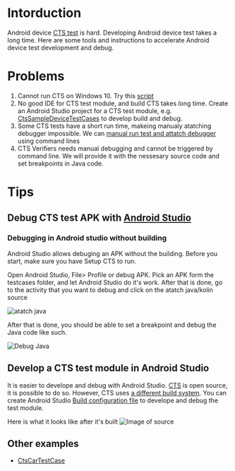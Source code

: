 # Intorduction
Android device [CTS test](https://source.android.com/compatibility/cts)  is hard. Developing Android device test takes a long time. Here are some tools and instructions to accelerate Android device test development and debug.

# Problems
1. Cannot run CTS on Windows 10. Try this [script](https://github.com/Alwin-Lin/development-debug-androidTest/blob/master/debugCTSTestAPK/android-cts/tools/README.md)
2. No good IDE for CTS test module, and build CTS takes long time. Create an Android Studio project for a CTS test module, e.g. [CtsSampleDeviceTestCases](https://github.com/Alwin-Lin/development-debug-androidTest/tree/master/CtsSampleDeviceTestCases) to develop build and debug.
3. Some CTS tests have a short run time, makeing manualy atatching debugger impossible. We can [manual run test and attatch debugger](https://github.com/Alwin-Lin/development-debug-androidTest/tree/master/CtsCarTestCases) using command lines
4. CTS Verifiers needs manual debugging and cannot be triggered by command line. We will provide it with the nessesary source code and set breakpoints in Java code.
# Tips
## Debug CTS test APK with [Android Studio](https://developer.android.com/studio)
### Debugging in Android studio without building 
Android Studio allows debuging an APK without the building. Before you start, make sure you have Setup CTS to run. 

Open Android Studio, File> Profile or debug APK. Pick an APK form the testcases folder, and let Android Studio do it's work. After that is done, go to the activity that you want to debug and click on the atatch java/kolin source

![atatch java](https://user-images.githubusercontent.com/22556115/79084016-70804c00-7ce6-11ea-90f0-55470c1a78eb.png)

After that is done, you should be able to set a breakpoint and debug the Java code like such.

![Debug Java](https://user-images.githubusercontent.com/22556115/79084017-7118e280-7ce6-11ea-9e03-eab803d36aad.png)

## Develop a CTS test module in Android Studio
It is easier to develope and debug with Android Studio. [CTS](https://cs.android.com/android/platform/superproject/+/master:cts/;l=1?q=cts) is open source, it is possible to do so. However, CTS uses [a different build system](https://source.android.com/setup/build). You can create Android Studio [Build configuration file](https://developer.android.com/studio/build#build-files) to develope and debug the test module.

Here is what it looks like after it's built
![Image of source](https://user-images.githubusercontent.com/22556115/79082733-9fde8b00-7cdd-11ea-8375-c484732a313b.png)


## Other examples
 * [CtsCarTestCase](https://github.com/Alwin-Lin/development-debug-androidTest/tree/master/CtsCarTestCases)
